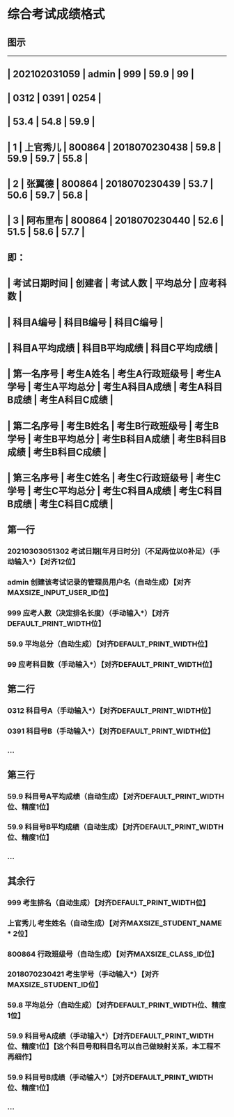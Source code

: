 # 综合考试成绩格式

## 图示
-----------------------------------------------------------------------------------
| 202102031059 | admin | 999 | 59.9 | 99 |
-----------------------------------------------------------------------------------
| 0312 | 0391 | 0254 |
-----------------------------------------------------------------------------------
| 53.4 | 54.8 | 59.9 |
-----------------------------------------------------------------------------------
| 1 | 上官秀儿 | 800864 | 2018070230438 | 59.8 | 59.9 | 59.7 | 55.8 |
-----------------------------------------------------------------------------------
| 2 | 张翼德   | 800864 | 2018070230439 | 53.7 | 50.6 | 59.7 | 56.8 |
-----------------------------------------------------------------------------------
| 3 | 阿布里布 | 800864 | 2018070230440 | 52.6 | 51.5 | 58.6 | 57.7 |
-----------------------------------------------------------------------------------
即：
-----------------------------------------------------------------------------------------------------------------
| 考试日期时间 | 创建者 | 考试人数 | 平均总分 | 应考科数 |
-----------------------------------------------------------------------------------------------------------------
| 科目A编号 | 科目B编号 | 科目C编号 |
-----------------------------------------------------------------------------------------------------------------
| 科目A平均成绩 | 科目B平均成绩 | 科目C平均成绩 |
-----------------------------------------------------------------------------------------------------------------
| 第一名序号 | 考生A姓名 | 考生A行政班级号 | 考生A学号 | 考生A平均总分 | 考生A科目A成绩 | 考生A科目B成绩 | 考生A科目C成绩 |
-----------------------------------------------------------------------------------------------------------------
| 第二名序号 | 考生B姓名 | 考生B行政班级号 | 考生B学号 | 考生B平均总分 | 考生B科目A成绩 | 考生B科目B成绩 | 考生B科目C成绩 |
-----------------------------------------------------------------------------------------------------------------
| 第三名序号 | 考生C姓名 | 考生C行政班级号 | 考生C学号 | 考生C平均总分 | 考生C科目A成绩 | 考生C科目B成绩 | 考生C科目C成绩 |
-----------------------------------------------------------------------------------------------------------------


## 第一行

### 20210303051302 考试日期[年月日时分]（不足两位以0补足）（手动输入*）【对齐12位】

### admin 创建该考试记录的管理员用户名（自动生成）【对齐MAXSIZE_INPUT_USER_ID位】

### 999 应考人数（决定排名长度）（手动输入*）【对齐DEFAULT_PRINT_WIDTH位】

### 59.9 平均总分（自动生成）【对齐DEFAULT_PRINT_WIDTH位】

### 99 应考科目数（手动输入*）【对齐DEFAULT_PRINT_WIDTH位】


## 第二行

### 0312 科目号A（手动输入*）【对齐DEFAULT_PRINT_WIDTH位】

### 0391 科目号B（手动输入*）【对齐DEFAULT_PRINT_WIDTH位】

### ...


## 第三行

### 59.9 科目号A平均成绩（自动生成）【对齐DEFAULT_PRINT_WIDTH位、精度1位】

### 59.9 科目号B平均成绩（自动生成）【对齐DEFAULT_PRINT_WIDTH位、精度1位】

### ...


## 其余行

### 999 考生排名（自动生成）【对齐DEFAULT_PRINT_WIDTH位】

### 上官秀儿 考生姓名（自动生成）【对齐MAXSIZE_STUDENT_NAME * 2位】

### 800864 行政班级号（自动生成）【对齐MAXSIZE_CLASS_ID位】

### 2018070230421 考生学号（手动输入*）【对齐MAXSIZE_STUDENT_ID位】

### 59.8 平均总分（自动生成）【对齐DEFAULT_PRINT_WIDTH位、精度1位】

### 59.9 科目号A成绩（手动输入*）【对齐DEFAULT_PRINT_WIDTH位、精度1位】【这个科目号和科目名可以自己做映射关系，本工程不再细作】

### 59.9 科目号B成绩（手动输入*）【对齐DEFAULT_PRINT_WIDTH位、精度1位】

### ...

